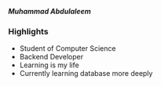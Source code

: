 ***Muhammad Abdulaleem***
### Highlights
* Student of Computer Science
* Backend Developer
* Learning is my life
* Currently learning database more deeply